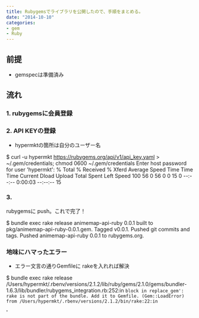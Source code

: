 ```yaml
---
title: Rubygemsでライブラリを公開したので、手順をまとめる。
date: "2014-10-10"
categories: 
- gem
- Ruby
---
```


## 前提



*  gemspecは準備済み


## 流れ



### 1. rubygemsに会員登録



### 2. API KEYの登録



*  hypermktの箇所は自分のユーザー名


$ curl -u hypermkt https://rubygems.org/api/v1/api_key.yaml > ~/.gem/credentials; chmod 0600 ~/.gem/credentials
Enter host password for user 'hypermkt':
  % Total    % Received % Xferd  Average Speed   Time    Time     Time  Current
                                 Dload  Upload   Total   Spent    Left  Speed
100    56    0    56    0     0     15      0 --:--:--  0:00:03 --:--:--    15


### 3. 
rubygemsに
push。これで完了！



$ bundle exec rake release
animemap-api-ruby 0.0.1 built to pkg/animemap-api-ruby-0.0.1.gem.
Tagged v0.0.1.
Pushed git commits and tags.
Pushed animemap-api-ruby 0.0.1 to rubygems.org.


### 地味にハマったエラー



*  エラー文言の通りGemfileに
rakeを入れれば解決


$ bundle exec rake release
/Users/hypermkt/.rbenv/versions/2.1.2/lib/ruby/gems/2.1.0/gems/bundler-1.6.3/lib/bundler/rubygems_integration.rb:252:in `block in replace_gem': rake is not part of the bundle. Add it to Gemfile. (Gem::LoadError)
    from /Users/hypermkt/.rbenv/versions/2.1.2/bin/rake:22:in `<main>'